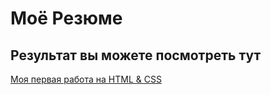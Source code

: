 # Моё Резюме 

## Результат вы можете посмотреть тут 

[Моя первая работа на HTML & CSS](https://ffanderberker.github.io/resume/)
